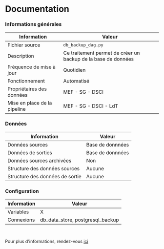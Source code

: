 # Documentation
### Informations générales
| Information | Valeur |
| -------- | -------- |
| Fichier source     | `db_backup_dag.py`     |
| Description | Ce traitement permet de créer un backup de la base de données |
| Fréquence de mise à jour | Quotidien |
| Fonctionnement | Automatisé |
| Propriétaires des données | MEF - SG - DSCI |
| Mise en place de la pipeline | MEF - SG - DSCI - LdT |

### Données
| Information | Valeur |
| -------- | -------- |
| Données sources | Base de donnnées |
| Données de sorties | Base de donnnées |
| Données sources archivées | Non |
| Structure des données sources | Aucune |
| Structure des données de sortie | Aucune |

### Configuration
| Information | Valeur |
| -------- | -------- |
| Variables | X |
| Connexions | db_data_store, postgresql_backup |

<br />

Pour plus d'informations, rendez-vous [ici](https://forge.dgfip.finances.rie.gouv.fr/sg/dsci/lt/airflow-demo)
